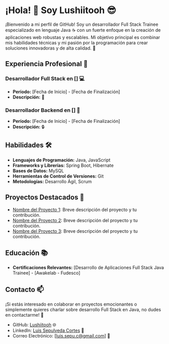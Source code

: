 # ¡Hola! 👋 Soy Lushiitooh 😎

¡Bienvenido a mi perfil de GitHub! Soy un desarrollador Full Stack Trainee especializado en lenguaje Java ☕ con un fuerte enfoque en la creación de aplicaciones web robustas y escalables. Mi objetivo principal es combinar mis habilidades técnicas y mi pasión por la programación para crear soluciones innovadoras y de alta calidad. 🚀

## Experiencia Profesional 💼

### Desarrollador Full Stack en [] 💻

- **Período:** [Fecha de Inicio] - [Fecha de Finalización]
- **Descripción:**  💪

### Desarrollador Backend en [] 🔧

- **Período:** [Fecha de Inicio] - [Fecha de Finalización]
- **Descripción:** 🔒

## Habilidades 🛠️

- **Lenguajes de Programación:** Java, JavaScript
- **Frameworks y Librerías:** Spring Boot, Hibernate
- **Bases de Datos:** MySQL
- **Herramientas de Control de Versiones:** Git
- **Metodologías:** Desarrollo Ágil, Scrum

## Proyectos Destacados 🚀

- [Nombre del Proyecto 1](enlace_al_proyecto1): Breve descripción del proyecto y tu contribución.
- [Nombre del Proyecto 2](enlace_al_proyecto2): Breve descripción del proyecto y tu contribución.
- [Nombre del Proyecto 3](enlace_al_proyecto3): Breve descripción del proyecto y tu contribución.

## Educación 📚

- **Certificaciones Relevantes:** [Desarrollo de Aplicaciones Full Stack Java Trainee] - [Awakelab - Fudesco]

## Contacto 📫

¡Si estás interesado en colaborar en proyectos emocionantes o simplemente quieres charlar sobre desarrollo Full Stack en Java, no dudes en contactarme! 📩

- GitHub: [Lushiitooh](https://github.com/Lushiitooh) 🌐
- LinkedIn: [Luis Sepulveda Cortes](https://www.linkedin.com/in/luis-sepulveda-cortes-b70655262/) 💼
- Correo Electrónico: [luis.sepu.c@gmail.com] 📧

